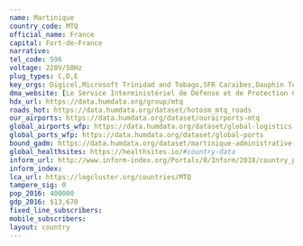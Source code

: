 ```yaml
---
name: Martinique
country_code: MTQ
official_name: France
capital: Fort-de-France
narrative:
tel_code: 596
voltage: 220V/50Hz
plug_types: C,D,E
key_orgs: Digicel,Microsoft Trinidad and Tobago,SFR Caraïbes,Dauphin Telecom,Mediaserv,ARCEP
dma_website: [Le Service Interministériel de Défense et de Protection Civile](http://www.martinique.pref.gouv.fr/Politiques-publiques/Prevention-de-la-delinquance-securite-civile-securite-publique-et-routiere/Les-acteurs-de-la-securite-civile)
hdx_url: https://data.humdata.org/group/mtq
roads_hot: https://data.humdata.org/dataset/hotosm_mtq_roads
our_airports: https://data.humdata.org/dataset/ourairports-mtq
global_airports_wfp: https://data.humdata.org/dataset/global-logistics
global_ports_wfp: https://data.humdata.org/dataset/global-ports
bound_gadm: https://data.humdata.org/dataset/martinique-administrative-level-0-nation-level-1-arrondissement-and-level-2-commune-boundaries
global_healthsites: https://healthsites.io/#country-data
inform_url: http://www.inform-index.org/Portals/0/Inform/2018/country_profiles/MTQ.pdf
inform_index:
lca_url: https://logcluster.org/countries/MTQ
tampere_sig: 0
pop_2016: 400000
gdp_2016: $13,670
fixed_line_subscribers:
mobile_subscribers:
layout: country
---
```

